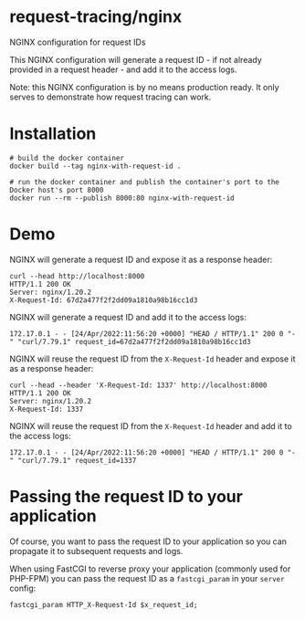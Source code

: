 # request-tracing/nginx

NGINX configuration for request IDs

This NGINX configuration will generate a request ID - if not already provided in a request header - and add it to the
access logs.

Note: this NGINX configuration is by no means production ready. It only serves to demonstrate how request tracing
can work.

# Installation

```shell
# build the docker container
docker build --tag nginx-with-request-id .

# run the docker container and publish the container's port to the Docker host's port 8000
docker run --rm --publish 8000:80 nginx-with-request-id
```

# Demo

NGINX will generate a request ID and expose it as a response header:

```shell
curl --head http://localhost:8000
HTTP/1.1 200 OK
Server: nginx/1.20.2
X-Request-Id: 67d2a477f2f2dd09a1810a98b16cc1d3
```

NGINX will generate a request ID and add it to the access logs:
```shell
172.17.0.1 - - [24/Apr/2022:11:56:20 +0000] "HEAD / HTTP/1.1" 200 0 "-" "curl/7.79.1" request_id=67d2a477f2f2dd09a1810a98b16cc1d3
```

NGINX will reuse the request ID from the `X-Request-Id` header and expose it as a response header:

```shell
curl --head --header 'X-Request-Id: 1337' http://localhost:8000
HTTP/1.1 200 OK
Server: nginx/1.20.2
X-Request-Id: 1337
```

NGINX will reuse the request ID from the `X-Request-Id` header and add it to the access logs:
```shell
172.17.0.1 - - [24/Apr/2022:11:56:20 +0000] "HEAD / HTTP/1.1" 200 0 "-" "curl/7.79.1" request_id=1337
```

# Passing the request ID to your application

Of course, you want to pass the request ID to your application so you can propagate it to subsequent requests and logs.

When using FastCGI to reverse proxy your application (commonly used for PHP-FPM) you can pass the request ID as a
`fastcgi_param` in your `server` config:

```
fastcgi_param HTTP_X-Request-Id $x_request_id;
```
